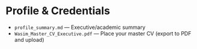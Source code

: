 # Profile & Credentials

- `profile_summary.md` — Executive/academic summary
- `Wasim_Master_CV_Executive.pdf` — Place your master CV (export to PDF and upload)
